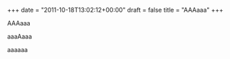 +++
date = "2011-10-18T13:02:12+00:00"
draft = false
title = "AAAaaa"
+++
<p>AAAaaa</p>&#13;
<p>aaaAaaa</p>&#13;
<p>aaaaaa</p> 
